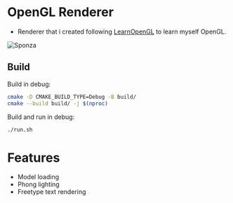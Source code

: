 # OpenGL Renderer

* Renderer that i created following [LearnOpenGL](https://learnopengl.com) to learn myself OpenGL.

![Sponza](screenshots/screenshot.png)

## Build

Build in debug:

```bash
cmake -D CMAKE_BUILD_TYPE=Debug -B build/
cmake --build build/ -j $(nproc)
```

Build and run in debug:

```bash
./run.sh
```

# Features
* Model loading
* Phong lighting
* Freetype text rendering
